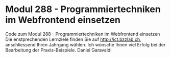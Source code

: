 # Modul 288 - Programmiertechniken im Webfrontend einsetzen

Code zum Modul 288 - Programmiertechniken im Webfrontend einsetzen
Die enstprechenden Lernziele finden Sie auf http://ict.bzzlab.ch, anschliessend Ihren Jahrgang wählen.
Ich wünsche Ihnen viel Erfolg bei der Bearbeitung der Praxis-Beispiele. 
Daniel Garavaldi
